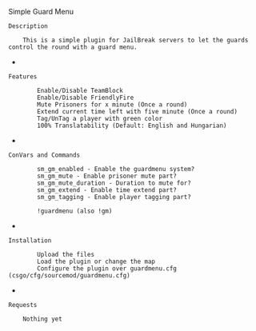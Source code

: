 Simple Guard Menu

    Description

        This is a simple plugin for JailBreak servers to let the guards control the round with a guard menu.

*

    Features

            Enable/Disable TeamBlock
            Enable/Disable FriendlyFire
            Mute Prisoners for x minute (Once a round)
            Extend current time left with five minute (Once a round)
            Tag/UnTag a player with green color
            100% Translatability (Default: English and Hungarian)

*

    ConVars and Commands

            sm_gm_enabled - Enable the guardmenu system?
            sm_gm_mute - Enable prisoner mute part?
            sm_gm_mute_duration - Duration to mute for?
            sm_gm_extend - Enable time extend part?
            sm_gm_tagging - Enable player tagging part?

            !guardmenu (also !gm)

*

    Installation

            Upload the files
            Load the plugin or change the map
            Configure the plugin over guardmenu.cfg (csgo/cfg/sourcemod/guardmenu.cfg)

*

    Requests

        Nothing yet
